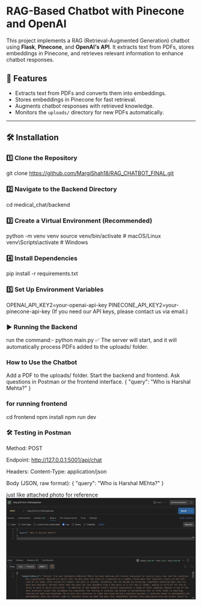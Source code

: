 # RAG-Based Chatbot with Pinecone and OpenAI

This project implements a RAG (Retrieval-Augmented Generation) chatbot using **Flask**, **Pinecone**, and **OpenAI's API**. It extracts text from PDFs, stores embeddings in Pinecone, and retrieves relevant information to enhance chatbot responses.

## 🚀 Features
- Extracts text from PDFs and converts them into embeddings.
- Stores embeddings in Pinecone for fast retrieval.
- Augments chatbot responses with retrieved knowledge.
- Monitors the `uploads/` directory for new PDFs automatically.

---

## 🛠️ Installation

### 1️⃣ Clone the Repository
git clone https://github.com/MargiShah18/RAG_CHATBOT_FINAL.git


### 2️⃣ Navigate to the Backend Directory
cd medical_chat/backend


### 3️⃣ Create a Virtual Environment (Recommended)
python -m venv venv
source venv/bin/activate  # macOS/Linux
venv\Scripts\activate     # Windows

### 4️⃣ Install Dependencies
pip install -r requirements.txt

### 5️⃣ Set Up Environment Variables
OPENAI_API_KEY2=your-openai-api-key
PINECONE_API_KEY2=your-pinecone-api-key
(If you need our API keys, please contact us via email.)


### ▶️ Running the Backend
run the command:-
python main.py
✅ The server will start, and it will automatically process PDFs added to the uploads/ folder.

### How to Use the Chatbot
Add a PDF to the uploads/ folder.
Start the backend and frontend.
Ask questions in Postman or the frontend interface.
{
    "query": "Who is Harshal Mehta?"
}


### for running frontend
cd frontend
npm install
npm run dev

### 🛠️ Testing in Postman
Method: POST

Endpoint: http://127.0.0.1:5001/api/chat

Headers: Content-Type: application/json

Body (JSON, raw format):
{
    "query": "Who is Harshal MEhta?"
}

just like attached photo for reference
![alt text](image.png)

